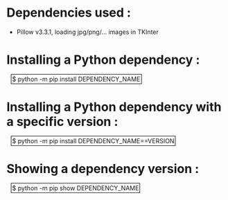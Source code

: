 <h1>Dependencies used :</h1>
<ul>
<li>Pillow v3.3.1, loading jpg/png/... images in TKInter</li>
</ul>


<h1>Installing a Python dependency :</h1>
<span style="border: 1px solid black; padding:2px; margin-left:10px">$ python -m pip install DEPENDENCY_NAME</span>

<h1>Installing a Python dependency with a specific version :</h1>
<span style="border: 1px solid black; padding:2px; margin-left:10px">$ python -m pip install DEPENDENCY_NAME==VERSION</span>

<h1>Showing a dependency version :</h1>
<span style="border: 1px solid black; padding:2px; margin-left:10px">$ python -m pip show DEPENDENCY_NAME</span>
